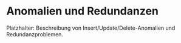 # Anomalien und Redundanzen

Platzhalter: Beschreibung von Insert/Update/Delete-Anomalien und Redundanzproblemen.
